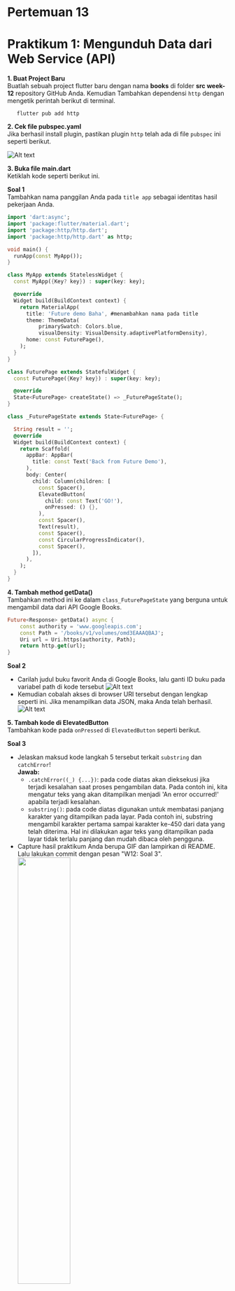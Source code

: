 # Pertemuan 13
# Praktikum 1: Mengunduh Data dari Web Service (API)

**1. Buat Project Baru<br>**
Buatlah sebuah project flutter baru dengan nama **books** di folder **src week-12** repository GitHub Anda. Kemudian Tambahkan dependensi `http` dengan mengetik perintah berikut di terminal.

```flutter
   flutter pub add http
```

**2. Cek file pubspec.yaml<br>**
Jika berhasil install plugin, pastikan plugin `http` telah ada di file `pubspec` ini seperti berikut.

![Alt text](image.png)

**3. Buka file main.dart<br>**
Ketiklah kode seperti berikut ini.

**Soal 1**<br>
Tambahkan nama panggilan Anda pada `title app` sebagai identitas hasil pekerjaan Anda.

```dart
import 'dart:async';
import 'package:flutter/material.dart';
import 'package:http/http.dart';
import 'package:http/http.dart' as http;

void main() {
  runApp(const MyApp());
}

class MyApp extends StatelessWidget {
  const MyApp({Key? key}) : super(key: key);

  @override
  Widget build(BuildContext context) {
    return MaterialApp(
      title: 'Future demo Baha', #menambahkan nama pada title
      theme: ThemeData(
          primarySwatch: Colors.blue,
          visualDensity: VisualDensity.adaptivePlatformDensity),
      home: const FuturePage(),
    );
  }
}

class FuturePage extends StatefulWidget {
  const FuturePage({Key? key}) : super(key: key);

  @override
  State<FuturePage> createState() => _FuturePageState();
}

class _FuturePageState extends State<FuturePage> {

  String result = '';
  @override
  Widget build(BuildContext context) {
    return Scaffold(
      appBar: AppBar(
        title: const Text('Back from Future Demo'),
      ),
      body: Center(
        child: Column(children: [
          const Spacer(),
          ElevatedButton(
            child: const Text('GO!'),
            onPressed: () {},
          ),
          const Spacer(),
          Text(result),
          const Spacer(),
          const CircularProgressIndicator(),
          const Spacer(),
        ]),
      ),
    );
  }
}

```

**4. Tambah method getData()<br>**
Tambahkan method ini ke dalam `class_FuturePageState` yang berguna untuk mengambil data dari API Google Books.

```dart
Future<Response> getData() async {
    const authority = 'www.googleapis.com';
    const Path = '/books/v1/volumes/omd3EAAAQBAJ';
    Uri url = Uri.https(authority, Path);
    return http.get(url);
}
```

**Soal 2**

- Carilah judul buku favorit Anda di Google Books, lalu ganti ID buku pada variabel path di kode tersebut
  ![Alt text](image-1.png)
- Kemudian cobalah akses di browser URI tersebut dengan lengkap seperti ini. Jika menampilkan data JSON, maka Anda telah berhasil.
  ![Alt text](image-2.png)

**5. Tambah kode di ElevatedButton<br>**
Tambahkan kode pada `onPressed` di `ElevatedButton` seperti berikut.

**Soal 3**

- Jelaskan maksud kode langkah 5 tersebut terkait `substring` dan `catchError`!<br>
  **Jawab:<br>**
    - `.catchError((_) {...})`: pada code diatas akan dieksekusi jika terjadi kesalahan saat proses pengambilan data. Pada contoh ini, kita mengatur teks yang akan ditampilkan menjadi 'An error occurred!' apabila terjadi kesalahan.
    - `substring()`: pada code diatas digunakan untuk membatasi panjang karakter yang ditampilkan pada layar. Pada contoh ini, substring mengambil karakter pertama sampai karakter ke-450 dari data yang telah diterima. Hal ini dilakukan agar teks yang ditampilkan pada layar tidak terlalu panjang dan mudah dibaca oleh pengguna.
- Capture hasil praktikum Anda berupa GIF dan lampirkan di README. Lalu lakukan commit dengan pesan "W12: Soal 3".
  <img src="flutter_01.png" width=50%>

---

# Praktikum 2: Menggunakan await/async untuk menghindari callbacks

**1. Buka file main.dart<br>**
Tambahkan tiga method berisi kode seperti berikut di dalam `class _FuturePageState`.

```dart
Future<int> returnOneAsync() async {
  await Future.delayed(const Duration(seconds: 3));
  return 1;
}

Future<int> returnTwoAsync() async {
  await Future.delayed(const Duration(seconds: 3));
  return 2;
}

Future<int> returnThreeAsync() async {
  await Future.delayed(const Duration(seconds: 3));
  return 3;
}
```

**2. Tambah method count()<br>**
Lalu tambahkan lagi method ini di bawah ketiga method sebelumnya.

```dart
  Future count() async {
    int total = 0;
    total = await returnOneAsync();
    total += await returnTwoAsync();
    total += await returnThreeAsync();
    setState(() {
      result = total.toString();
    });
  }
```

**3. Panggil count()<br>**
Lakukan comment kode sebelumnya, ubah isi kode **onPressed()** menjadi seperti berikut.

```dart
ElevatedButton(
  child: const Text('GO!'),
  onPressed: () {
    count();
    //Praktikum 1
    // setState(() {});
    // getData().then((value) {
    //   result = value.body.toString().substring(0, 450);
    //   setState(() {});
    // }).catchError((_) {
    //   result = 'An error occurred!';
    //   setState(() {});
    // });
  },
),
```

**4. Run<br>**
Akhirnya, **run** atau tekan **F5** jika aplikasi belum running. Maka Anda akan melihat seperti gambar berikut, hasil angka 6 akan tampil setelah delay 9 detik.<br>
<img src="flutter_02.png" width=50%>

**Soal 4**

- Jelaskan maksud kode langkah 1 dan 2 tersebut!<br>
  **Jawab<br>**

- **Code 1**

```dart
Future<int> returnOneAsync() async {
  await Future.delayed(const Duration(seconds: 3));
  return 1;
}

Future<int> returnTwoAsync() async {
  await Future.delayed(const Duration(seconds: 3));
  return 2;
}

Future<int> returnThreeAsync() async {
  await Future.delayed(const Duration(seconds: 3));
  return 3;
}
```

Tiga fungsi diatas melakukan tugas yang sama, yaitu mengembalikan sebuah angka tertentu setelah beberapa saat.

- Fungsi `returnOneAsync()` mengembalikan angka 1 setelah 3 detik.
- Fungsi `returnTwoAsync()` mengembalikan angka 2 setelah 3 detik.
- Fungsi `returnThreeAsync()` mengembalikan angka 3 setelah 3 detik.

- **Code 2**

```dart
Future count() async {
  int total = 0;
  total = await returnOneAsync();
  total += await returnTwoAsync();
  total += await returnThreeAsync();
  setState(() {
    result = total.toString();
  });
}
```

Fungsi `count()` menggunakan Future dan async-await untuk menjalankan proses secara asynchronous. Fungsi ini dimulai dengan menginisialisasi variabel total ke 0.<br><br>
Setelah itu, fungsi memanggil returnOneAsync(), returnTwoAsync(), dan returnThreeAsync() secara asynchronous menggunakan await. Hal ini berarti bahwa proses di bawah ini tidak akan memblokir proses utama, yang mengartikan bahwa aplikasi dapat melanjutkan eksekusi proses lainnya sementara proses ini berjalan.

- Capture hasil praktikum Anda berupa GIF dan lampirkan di README. Lalu lakukan commit dengan pesan "W12: Soal 4".
  <img src="soal 4.gif" width=50%>

---

# Praktikum 3: Menggunakan Completer di Future

**1. Buka main.dart<br>**
Pastikan telah impor package async berikut.

```dart
import 'package:async/async.dart';
```

**2. Tambahkan variabel dan method<br>**
Tambahkan variabel late dan method di `class _FuturePageState` seperti ini.

```dart
late Completer completer;

Future getNumber() {
  completer = Completer<int>();
  calculate();
  return completer.future;
}

Future calculate() async {
  await Future.delayed(const Duration(seconds : 5));
  completer.complete(42);
}
```

**3. Ganti isi kode onPressed()<br>**
Tambahkan kode berikut pada fungsi `onPressed()`. Kode sebelumnya bisa Anda comment.

**4. Run<br>**
Terakhir, **run** atau tekan **F5** untuk melihat hasilnya jika memang belum running. Bisa juga lakukan **hot restart** jika aplikasi sudah running. Maka hasilnya akan seperti gambar berikut ini. Setelah 5 detik, maka angka 42 akan tampil.<br>
<img src="flutter_03.png" width=50%>

**Soal 5**

- Jelaskan maksud kode langkah 2 tersebut!<br>
  Jawab:<br>
  Fungsi `getNumber()` menggunakan Future dan async-await untuk menjalankan proses secara asynchronous. Fungsi ini dimulai dengan menginisialisasi objek Completer dengan data tipe integer.<br><br>
  Setelah itu, fungsi memanggil fungsi `calculate()` secara asynchronous menggunakan await. Proses ini dilakukan setelah sekian waktu dengan menggunakan fungsi `Future.delayed()`. Lalu, fungsi `calculate()` menggunakan metode `complete()` dari objek Completer untuk mengembalikan nilai 42.

- Capture hasil praktikum Anda berupa GIF dan lampirkan di README. Lalu lakukan commit dengan pesan "W12: Soal 5".<br>
  <img src="soal 5.gif" width=50%>

**5. Ganti method calculate()<br>**
Gantilah isi code method `calculate()` seperti kode berikut, atau Anda dapat membuat `calculate2()`

```dart
  Future calculate() async {
    // await Future.delayed(const Duration(seconds: 5));
    // completer.complete(42);
    try {
      await Future.delayed(const Duration(seconds: 5));
      completer.complete(42);
    } catch (_) {
      completer.completeError({});
    }
  }
```

**6. Pindah ke onPressed()<br>**
Ganti menjadi kode seperti berikut.

```dart
getNumber().then((value) {
  setState(() {
    result = value.toString();
  });
}).catchError((e) {
  result = 'An error occurred';
});
```

**Soal 6**

- Jelaskan maksud perbedaan kode langkah 2 dengan langkah 5-6 tersebut!<br>
  **Jawab<br>**

    - **Code 1**

  ```dart
    Future calculate() async {
      try {
        await Future.delayed(const Duration(seconds: 5));
        completer.complete(42);
      } catch (_) {
        completer.completeError({});
      }
    }
  ```

    - Fungsi `calculate` diatas akan mengembalikan sebuah objek `Future` yang berisi nilai `42` setelah selesai menunggu waktu yang ditentukan. Jika terjadi kesalahan saat eksekusi, maka objek `Future` tersebut akan mengalami kesalahan dan mengirimkan objek error kosong.
    - kode diatas akan mengeksekusi fungsi `getNumber()`, mengatur ulang komponen widget apabila promise terpenuhi, dan mengatur ulang komponen widget menjadi teks kesalahan apabila promise tergagal.
      <br><br>
    - **Code 2**

  ```dart
  getNumber().then((value) {
    setState(() {
      result = value.toString();
    });
    }).catchError((e) {
    result = 'An error occurred';
  });
  ```

- Capture hasil praktikum Anda berupa GIF dan lampirkan di README. Lalu lakukan commit dengan pesan "W12: Soal 6".
  <img src="soal 6.gif" width=50%>

# Praktikum 4: Memanggil Future secara paralel